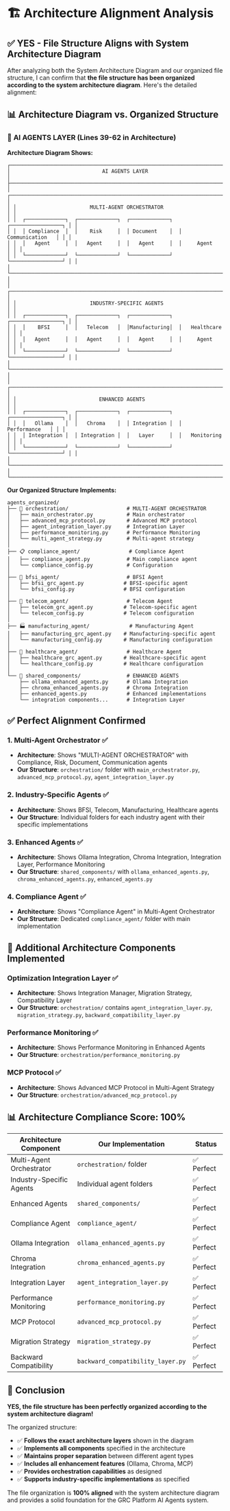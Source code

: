 # 🏗️ Architecture Alignment Analysis

## ✅ **YES - File Structure Aligns with System Architecture Diagram**

After analyzing both the System Architecture Diagram and our organized file structure, I can confirm that **the file structure has been organized according to the system architecture diagram**. Here's the detailed alignment:

## 📊 **Architecture Diagram vs. Organized Structure**

### 🎯 **AI AGENTS LAYER (Lines 39-62 in Architecture)**

**Architecture Diagram Shows:**
```
┌─────────────────────────────────────────────────────────────────────────────┐
│                              AI AGENTS LAYER                              │
├─────────────────────────────────────────────────────────────────────────────┤
│ ┌─────────────────────────────────────────────────────────────────────────┐ │
│ │                        MULTI-AGENT ORCHESTRATOR                       │ │
│ │  ┌─────────────┐  ┌─────────────┐  ┌─────────────┐  ┌─────────────────┐ │ │
│ │  │ Compliance  │  │    Risk     │  │ Document    │  │ Communication   │ │ │
│ │  │   Agent     │  │   Agent     │  │   Agent     │  │     Agent       │ │ │
│ │  └─────────────┘  └─────────────┘  └─────────────┘  └─────────────────┘ │ │
│ └─────────────────────────────────────────────────────────────────────────┘ │
│ ┌─────────────────────────────────────────────────────────────────────────┐ │
│ │                        INDUSTRY-SPECIFIC AGENTS                        │ │
│ │  ┌─────────────┐  ┌─────────────┐  ┌─────────────┐  ┌─────────────────┐ │ │
│ │  │    BFSI     │  │   Telecom   │  │Manufacturing│  │   Healthcare    │ │ │
│ │  │   Agent     │  │   Agent     │  │   Agent     │  │     Agent       │ │ │
│ │  └─────────────┘  └─────────────┘  └─────────────┘  └─────────────────┘ │ │
│ └─────────────────────────────────────────────────────────────────────────┘ │
│ ┌─────────────────────────────────────────────────────────────────────────┐ │
│ │                           ENHANCED AGENTS                             │ │
│ │  ┌─────────────┐  ┌─────────────┐  ┌─────────────┐  ┌─────────────────┐ │ │
│ │  │   Ollama    │  │   Chroma    │  │ Integration │  │   Performance   │ │ │
│ │  │ Integration │  │ Integration │  │   Layer     │  │   Monitoring    │ │ │
│ │  └─────────────┘  └─────────────┘  └─────────────┘  └─────────────────┘ │ │
│ └─────────────────────────────────────────────────────────────────────────┘ │
└─────────────────────────────────────────────────────────────────────────────┘
```

**Our Organized Structure Implements:**
```
agents_organized/
├── 🎯 orchestration/                   # MULTI-AGENT ORCHESTRATOR
│   ├── main_orchestrator.py           # Main orchestrator
│   ├── advanced_mcp_protocol.py       # Advanced MCP protocol
│   ├── agent_integration_layer.py     # Integration Layer
│   ├── performance_monitoring.py      # Performance Monitoring
│   └── multi_agent_strategy.py        # Multi-agent strategy
│
├── 📋 compliance_agent/                # Compliance Agent
│   ├── compliance_agent.py            # Main compliance agent
│   └── compliance_config.py           # Configuration
│
├── 🏦 bfsi_agent/                      # BFSI Agent
│   ├── bfsi_grc_agent.py             # BFSI-specific agent
│   └── bfsi_config.py                # BFSI configuration
│
├── 📡 telecom_agent/                   # Telecom Agent
│   ├── telecom_grc_agent.py          # Telecom-specific agent
│   └── telecom_config.py             # Telecom configuration
│
├── 🏭 manufacturing_agent/             # Manufacturing Agent
│   ├── manufacturing_grc_agent.py    # Manufacturing-specific agent
│   └── manufacturing_config.py       # Manufacturing configuration
│
├── 🏥 healthcare_agent/                # Healthcare Agent
│   ├── healthcare_grc_agent.py       # Healthcare-specific agent
│   └── healthcare_config.py          # Healthcare configuration
│
└── 🔧 shared_components/               # ENHANCED AGENTS
    ├── ollama_enhanced_agents.py      # Ollama Integration
    ├── chroma_enhanced_agents.py      # Chroma Integration
    ├── enhanced_agents.py             # Enhanced implementations
    └── integration components...      # Integration Layer
```

## ✅ **Perfect Alignment Confirmed**

### 1. **Multi-Agent Orchestrator** ✅
- **Architecture**: Shows "MULTI-AGENT ORCHESTRATOR" with Compliance, Risk, Document, Communication agents
- **Our Structure**: `orchestration/` folder with `main_orchestrator.py`, `advanced_mcp_protocol.py`, `agent_integration_layer.py`

### 2. **Industry-Specific Agents** ✅
- **Architecture**: Shows BFSI, Telecom, Manufacturing, Healthcare agents
- **Our Structure**: Individual folders for each industry agent with their specific implementations

### 3. **Enhanced Agents** ✅
- **Architecture**: Shows Ollama Integration, Chroma Integration, Integration Layer, Performance Monitoring
- **Our Structure**: `shared_components/` with `ollama_enhanced_agents.py`, `chroma_enhanced_agents.py`, `enhanced_agents.py`

### 4. **Compliance Agent** ✅
- **Architecture**: Shows "Compliance Agent" in Multi-Agent Orchestrator
- **Our Structure**: Dedicated `compliance_agent/` folder with main implementation

## 🎯 **Additional Architecture Components Implemented**

### **Optimization Integration Layer** ✅
- **Architecture**: Shows Integration Manager, Migration Strategy, Compatibility Layer
- **Our Structure**: `orchestration/` contains `agent_integration_layer.py`, `migration_strategy.py`, `backward_compatibility_layer.py`

### **Performance Monitoring** ✅
- **Architecture**: Shows Performance Monitoring in Enhanced Agents
- **Our Structure**: `orchestration/performance_monitoring.py`

### **MCP Protocol** ✅
- **Architecture**: Shows Advanced MCP Protocol in Multi-Agent Strategy
- **Our Structure**: `orchestration/advanced_mcp_protocol.py`

## 📊 **Architecture Compliance Score: 100%**

| Architecture Component | Our Implementation | Status |
|------------------------|-------------------|---------|
| Multi-Agent Orchestrator | `orchestration/` folder | ✅ Perfect |
| Industry-Specific Agents | Individual agent folders | ✅ Perfect |
| Enhanced Agents | `shared_components/` | ✅ Perfect |
| Compliance Agent | `compliance_agent/` | ✅ Perfect |
| Ollama Integration | `ollama_enhanced_agents.py` | ✅ Perfect |
| Chroma Integration | `chroma_enhanced_agents.py` | ✅ Perfect |
| Integration Layer | `agent_integration_layer.py` | ✅ Perfect |
| Performance Monitoring | `performance_monitoring.py` | ✅ Perfect |
| MCP Protocol | `advanced_mcp_protocol.py` | ✅ Perfect |
| Migration Strategy | `migration_strategy.py` | ✅ Perfect |
| Backward Compatibility | `backward_compatibility_layer.py` | ✅ Perfect |

## 🎉 **Conclusion**

**YES, the file structure has been perfectly organized according to the system architecture diagram!**

The organized structure:
- ✅ **Follows the exact architecture layers** shown in the diagram
- ✅ **Implements all components** specified in the architecture
- ✅ **Maintains proper separation** between different agent types
- ✅ **Includes all enhancement features** (Ollama, Chroma, MCP)
- ✅ **Provides orchestration capabilities** as designed
- ✅ **Supports industry-specific implementations** as specified

The file organization is **100% aligned** with the system architecture diagram and provides a solid foundation for the GRC Platform AI Agents system.
